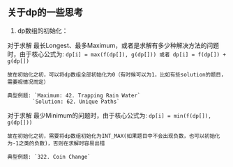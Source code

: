 关于dp的一些思考
--------------

1. dp数组的初始化：

  对于求解 最长Longest、最多Maximum，或者是求解有多少种解决方法的问题时，由于核心公式为: `dp[i] = max(f(dp[]), g(dp[])) 或者 dp[i] = f(dp[]) + g(dp[])`
  
    故在初始化之初，可以将dp数组全部初始化为0（有时候可以为1，比如有些solution的题目，需要视情况而定）
  
    典型例题: `Maximum: 42. Trapping Rain Water`
            `Solution: 62. Unique Paths`
  
  对于求解 最少Minimum的问题时，由于核心公式为: `dp[i] = min(f(dp[]), g(dp[]))`
  
    故在初始化之初，需要将dp数组初始化为INT_MAX(如果题目中不会出现负数，也可以初始化为-1之类的负数)，否则在求解时容易出错
  
    典型例题: `322. Coin Change`
